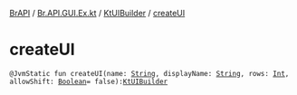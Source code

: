 [BrAPI](../../index.md) / [Br.API.GUI.Ex.kt](../index.md) / [KtUIBuilder](index.md) / [createUI](./create-u-i.md)

# createUI

`@JvmStatic fun createUI(name: `[`String`](https://kotlinlang.org/api/latest/jvm/stdlib/kotlin/-string/index.html)`, displayName: `[`String`](https://kotlinlang.org/api/latest/jvm/stdlib/kotlin/-string/index.html)`, rows: `[`Int`](https://kotlinlang.org/api/latest/jvm/stdlib/kotlin/-int/index.html)`, allowShift: `[`Boolean`](https://kotlinlang.org/api/latest/jvm/stdlib/kotlin/-boolean/index.html)` = false): `[`KtUIBuilder`](index.md)